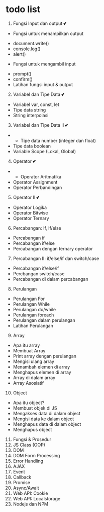 # todo list
1. Fungsi Input dan output 💕
* Fungsi untuk menampilkan output
-	document.write()
-	console.log()
-	alert()
*	Fungsi untuk mengambil input
-	prompt()
-	confirm()
-	Latihan fungsi input & output

2. Variabel dan Tipe Data 💕
-   Variabel var, const, let
-	Tipe data string
-	String interpolasi

3. Variabel dan Tipe Data II 💕
- -	Tipe data number (integer dan float)
-	Tipe data boolean
-	Variable Scope (Lokal, Global)

4.  Operator 💕
- -	Operator Aritmatika
-	Operator Assignment
-	Operator Perbandingan

5. Operator II 💕
-	Operator Logika
-	Operator Bitwise
-	Operator Ternary

6. Percabangan: If, If/else
-	Percabangan if
-	Percabangan if/else
-	Percabangan dengan ternary operator 

7. Percabangan II: if/else/if dan switch/case
-	Percabangan if/else/if
-	Percbangan switch/case
-	Percabangan di dalam percabangan

8. Perulangan
-	Perulangan For
-	Perulangan While
-	Perulangan do/while
-	Perulangan foreach
-	Perulangan dalam perulangan
-	Latihan Perulangan

9. Array
-	Apa itu array
-	Membuat Array
-	Print array dengan perulangan
-	Mengisi ulang array
-	Menambah elemen di array
-	Menghapus elemen di array
-	Array di dalam array
-	Array Asosiatif

10. Object
-	Apa itu object?
-	Membuat objek di JS
-	Mengakses data di dalam object
-	Mengisi data ke dalam object
-	Menghapus data di dalam object
-	Menghapus object

11. Fungsi & Prosedur
12. JS Class (OOP)
13. DOM
14. DOM Form Processing
15. Error Handling
16. AJAX
17. Event
18. Callback
19. Promise
20. Async/Await
21. Web API: Cookie
22. Web API: Localstorage
23. Nodejs dan NPM


